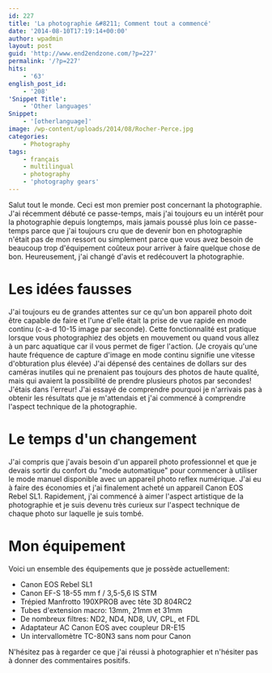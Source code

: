 ```yaml
---
id: 227
title: 'La photographie &#8211; Comment tout a commencé'
date: '2014-08-10T17:19:14+00:00'
author: wpadmin
layout: post
guid: 'http://www.end2endzone.com/?p=227'
permalink: '/?p=227'
hits:
    - '63'
english_post_id:
    - '208'
'Snippet Title':
    - 'Other languages'
Snippet:
    - '[otherlanguage]'
image: /wp-content/uploads/2014/08/Rocher-Perce.jpg
categories:
    - Photography
tags:
    - français
    - multilingual
    - photography
    - 'photography gears'
---
```


Salut tout le monde. Ceci est mon premier post concernant la photographie. J'ai récemment débuté ce passe-temps, mais j'ai toujours eu un intérêt pour la photographie depuis longtemps, mais jamais poussé plus loin ce passe-temps parce que j'ai toujours cru que de devenir bon en photographie n'était pas de mon ressort ou simplement parce que vous avez besoin de beaucoup trop d'équipement coûteux pour arriver à faire quelque chose de bon. Heureusement, j'ai changé d'avis et redécouvert la photographie.

# Les idées fausses

J'ai toujours eu de grandes attentes sur ce qu'un bon appareil photo doit être capable de faire et l'une d'elle était la prise de vue rapide en mode continu (c-a-d 10-15 image par seconde). Cette fonctionnalité est pratique lorsque vous photographiez des objets en mouvement ou quand vous allez à un parc aquatique car il vous permet de figer l'action. (Je croyais qu'une haute fréquence de capture d'image en mode continu signifie une vitesse d'obturation plus élevée) J'ai dépensé des centaines de dollars sur des caméras inutiles qui ne prenaient pas toujours des photos de haute qualité, mais qui avaient la possibilité de prendre plusieurs photos par secondes! J'étais dans l'erreur! J'ai essayé de comprendre pourquoi je n'arrivais pas à obtenir les résultats que je m'attendais et j'ai commencé à comprendre l'aspect technique de la photographie.

# Le temps d'un changement

J'ai compris que j'avais besoin d'un appareil photo professionnel et que je devais sortir du confort du "mode automatique" pour commencer à utiliser le mode manuel disponible avec un appareil photo reflex numérique. J'ai eu à faire des économies et j'ai finalement acheté un appareil Canon EOS Rebel SL1. Rapidement, j'ai commencé à aimer l'aspect artistique de la photographie et je suis devenu très curieux sur l'aspect technique de chaque photo sur laquelle je suis tombé.

# Mon équipement

Voici un ensemble des équipements que je possède actuellement:

- Canon EOS Rebel SL1
- Canon EF-S 18-55 mm f / 3,5-5,6 IS STM
- Trépied Manfrotto 190XPROB avec tête 3D 804RC2
- Tubes d'extension macro: 13mm, 21mm et 31mm
- De nombreux filtres: ND2, ND4, ND8, UV, CPL, et FDL
- Adaptateur AC Canon EOS avec coupleur DR-E15
- Un intervallomètre TC-80N3 sans nom pour Canon

N'hésitez pas à regarder ce que j'ai réussi à photographier et n'hésiter pas à donner des commentaires positifs.